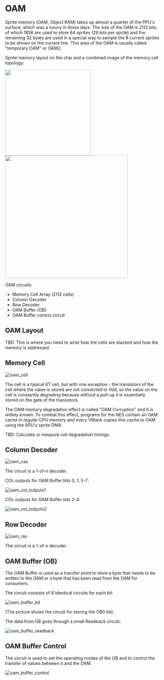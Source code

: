 # OAM

Sprite memory (OAM, Object RAM) takes up almost a quarter of the PPU's surface, which was a luxury in those days. The size of the OAM is 2112 bits, of which 1856 are used to store 64 sprites (29 bits per sprite) and the remaining 32 bytes are used in a special way to sample the 8 current sprites to be shown on the current line. This area of the OAM is usually called "temporary OAM" or OAM2.

Sprite memory layout on the chip and a combined image of the memory cell topology:

<img src="/BreakingNESWiki/imgstore/ppu/ppu_oam_preview.jpg" width="280px"> <img src="/BreakingNESWiki/imgstore/ppu/ppu_oam_closeup.jpg" width="400px">

OAM circuits:
- Memory Cell Array (2112 cells)
- Column Decoder
- Row Decoder
- OAM Buffer (OB)
- OAM Buffer control circuit

## OAM Layout

TBD: This is where you need to write how the cells are stacked and how the memory is addressed.

## Memory Cell

![oam_cell](/BreakingNESWiki/imgstore/ppu/oam_cell.jpg)

The cell is a typical 4T cell, but with one exception - the transistors of the cell where the value is stored are not connected to Vdd, so the value on the cell is constantly degrading because without a pull-up it is essentially stored on the gate of the transistors.

The OAM memory degradation effect is called "OAM Corruption" and it is widely known. To combat this effect, programs for the NES contain an OAM cache in regular CPU memory and every VBlank copies this cache to OAM using the APU's sprite DMA.

TBD: Calculate or measure cell degradation timings.

## Column Decoder

![oam_cas](/BreakingNESWiki/imgstore/ppu/oam_cas.jpg)

The circuit is a 1-of-n decoder.

COL outputs for OAM Buffer bits 0, 1, 5-7:

![oam_col_outputs1](/BreakingNESWiki/imgstore/ppu/oam_col_outputs1.jpg)

COL outputs for OAM Buffer bits 2-4:

![oam_col_outputs2](/BreakingNESWiki/imgstore/ppu/oam_col_outputs2.jpg)

## Row Decoder

![oam_ras](/BreakingNESWiki/imgstore/ppu/oam_ras.jpg)

The circuit is a 1-of-n decoder.

## OAM Buffer (OB)

The OAM Buffer is used as a transfer point to store a byte that needs to be written to the OAM or a byte that has been read from the OAM for consumers.

The circuit consists of 8 identical circuits for each bit:

![oam_buffer_bit](/BreakingNESWiki/imgstore/ppu/oam_buffer_bit.jpg)

(The picture shows the circuit for storing the OB0 bit).

The data from OB goes through a small Readback circuit:

![oam_buffer_readback](/BreakingNESWiki/imgstore/ppu/oam_buffer_readback.jpg)

## OAM Buffer Control

The circuit is used to set the operating modes of the OB and to control the transfer of values between it and the OAM.

![oam_buffer_control](/BreakingNESWiki/imgstore/ppu/oam_buffer_control.jpg)
